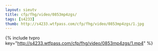 ```yaml
--- 
layout: sieutv
title: cfp/fhg/video/0853mp4zgs/
tags: [s4233]
thumb: http://s4233.wtfpass.com/cfp/fhg/video/0853mp4zgs/1.jpg
---
```

{% include tvpro key="http://s4233.wtfpass.com/cfp/fhg/video/0853mp4zgs/1.mp4" %} 
